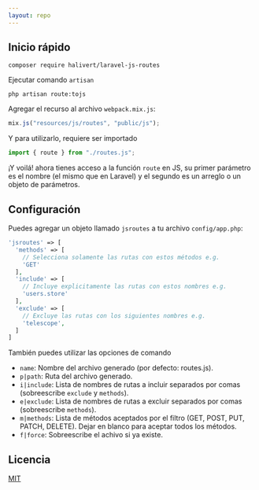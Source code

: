 ```yaml
---
layout: repo
---
```


## Inicio rápido

```shell
composer require halivert/laravel-js-routes
```

Ejecutar comando `artisan`

```shell
php artisan route:tojs
```

Agregar el recurso al archivo `webpack.mix.js`:

```js
mix.js("resources/js/routes", "public/js");
```

Y para utilizarlo, requiere ser importado

```js
import { route } from "./routes.js";
```

¡Y voilá! ahora tienes acceso a la función `route` en JS, su primer parámetro es
el nombre (el mismo que en Laravel) y el segundo es un arreglo o un objeto de
parámetros.

## Configuración

Puedes agregar un objeto llamado `jsroutes` a tu archivo `config/app.php`:

```php
'jsroutes' => [
  'methods' => [
    // Selecciona solamente las rutas con estos métodos e.g.
    'GET'
  ],
  'include' => [
    // Incluye explicitamente las rutas con estos nombres e.g.
    'users.store'
  ],
  'exclude' => [
    // Excluye las rutas con los siguientes nombres e.g.
    'telescope',
  ]
]
```

También puedes utilizar las opciones de comando

-   `name`: Nombre del archivo generado (por defecto: routes.js).
-   `p|path`: Ruta del archivo generado.
-   `i|include`: Lista de nombres de rutas a incluir separados por comas
    (sobreescribe `exclude` y `methods`).
-   `e|exclude`: Lista de nombres de rutas a excluir separados por comas
    (sobreescribe `methods`).
-   `m|methods`: Lista de métodos aceptados por el filtro (GET, POST, PUT, PATCH,
    DELETE). Dejar en blanco para aceptar todos los métodos.
-   `f|force`: Sobreescribe el achivo si ya existe.

## Licencia
[MIT](https://github.com/halivert/laravel-js-routes/blob/master/LICENSE)
